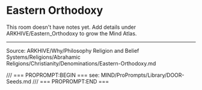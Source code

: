 # Eastern Orthodoxy

This room doesn't have notes yet. Add details under ARKHIVE/Eastern_Orthodoxy to grow the Mind Atlas.

---
Source: ARKHIVE/Why/Philosophy Religion and Belief Systems/Religions/Abrahamic Religions/Christianity/Denominations/Eastern-Orthodoxy.md

/// === PROPROMPT:BEGIN ===
see: MIND/ProPrompts/Library/DOOR-Seeds.md
/// === PROPROMPT:END ===
